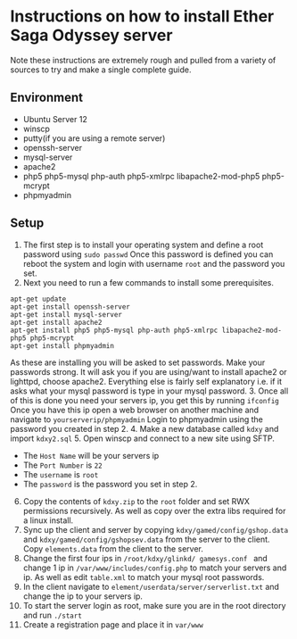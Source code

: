 # Instructions on how to install Ether Saga Odyssey server
Note these instructions are extremely rough and pulled from a variety of sources to try and make a single complete guide.
## Environment
 - Ubuntu Server 12
 - winscp
 - putty(if you are using a remote server)
 - openssh-server
 - mysql-server
 - apache2
 - php5 php5-mysql php-auth php5-xmlrpc libapache2-mod-php5 php5-mcrypt
 - phpmyadmin

## Setup
1. The first step is to install your operating system and define a root password using ``sudo passwd`` Once this password is defined you can reboot the system and login with username ``root`` and the password you set.
2. Next you need to run a few commands to install some prerequisites. 
```
apt-get update
apt-get install openssh-server
apt-get install mysql-server
apt-get install apache2
apt-get install php5 php5-mysql php-auth php5-xmlrpc libapache2-mod-php5 php5-mcrypt
apt-get install phpmyadmin
```
   As these are installing you will be asked to set passwords. Make your passwords strong. It will ask you if you are using/want to install apache2 or lighttpd, choose apache2. Everything else is fairly self explanatory i.e. if it asks what your mysql password is type in your mysql password.
3. Once all of this is done you need your servers ip, you get this by running ``ifconfig`` Once you have this ip open a web browser on another machine and navigate to ``yourserverip/phpmyadmin`` Login to phpmyadmin using the password you created in step 2. 
4. Make a new database called ``kdxy`` and import ``kdxy2.sql``
5. Open winscp and connect to a new site using SFTP. 
 - The ``Host Name`` will be your servers ip
 - The ``Port Number`` is ``22``
 - The ``username`` is ``root`` 
 - The ``password`` is the password you set in step 2.
6. Copy the contents of ``kdxy.zip`` to the ``root`` folder and set RWX permissions recursively. As well as copy over the extra libs required for a linux install.
7. Sync up the client and server by copying ``kdxy/gamed/config/gshop.data`` and ``kdxy/gamed/config/gshopsev.data`` from the server to the client. Copy ``elements.data`` from the client to the server.
8. Change the first four ips in ``/root/kdxy/glinkd/ gamesys.conf `` and change 1 ip in ``/var/www/includes/config.php`` to match your servers and ip. As well as edit ``table.xml`` to match your mysql root passwords.
9. In the client navigate to ``element/userdata/server/serverlist.txt`` and change the ip to your servers ip.
10. To start the server login as root, make sure you are in the root directory and run ``./start``
11. Create a registration page and place it in ``var/www``